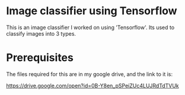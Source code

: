 # Image classifier using Tensorflow
This is an image classifier I worked on using 'Tensorflow'.
Its used to classify images into 3 types.

# Prerequisites
The files required for this are in my google drive, and the link to it is:

https://drive.google.com/open?id=0B-Y8en_pSPeiZUc4LUJRdTdTVUk

